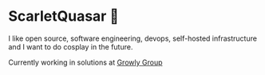 # ScarletQuasar 🐸

I like open source, software engineering, devops, self-hosted infrastructure and I want to do cosplay in the future.

Currently working in solutions at [Growly Group](https://growly-group.xyz/)





